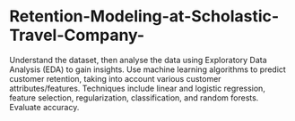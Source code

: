 # Retention-Modeling-at-Scholastic-Travel-Company-
Understand the dataset, then analyse the data using Exploratory Data Analysis (EDA) to gain insights. Use machine learning algorithms to predict customer retention, taking into account various customer attributes/features. Techniques include linear and logistic regression, feature selection, regularization, classification, and random forests. Evaluate accuracy.
